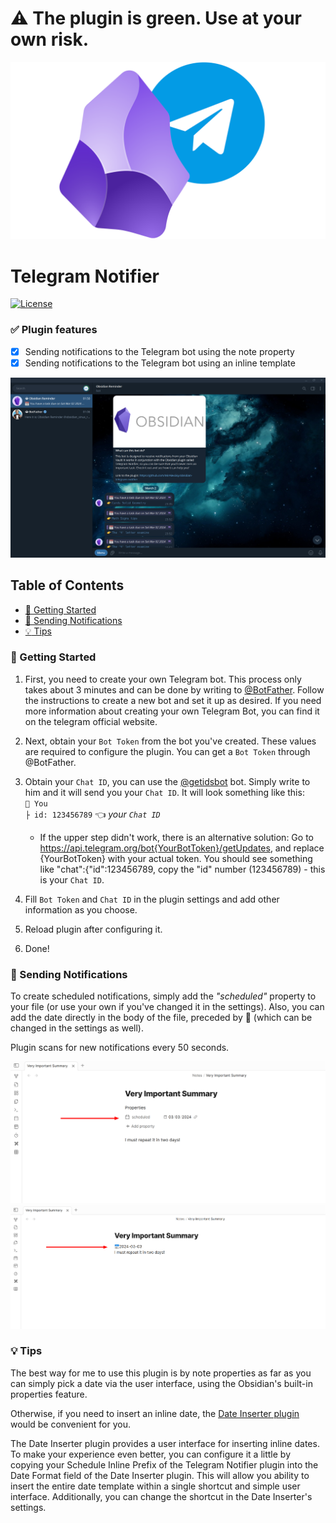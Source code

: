 # :warning: The plugin is green. Use at your own risk.

<img src="https://github.com/MirAlexSky/obsidian-telegram-notifier/blob/master/images/telegram-obsidian.png" width="800" alt="Telegra + Obsidian">

# Telegram Notifier
[![License](http://poser.pugx.org/miralexsky/ozon-logistics-api/license)](https://packagist.org/packages/miralexsky/ozon-logistics-api)

### :white_check_mark: Plugin features
- [X] Sending notifications to the Telegram bot using the note property
- [X] Sending notifications to the Telegram bot using an inline template

![screen-telegram](https://github.com/MirAlexSky/obsidian-telegram-notifier/blob/master/images/screen3.png "Screen Telegram")

## Table of Contents
* [:rocket: Getting Started](#rocket-getting-started)
* [:bell: Sending Notifications](#bell-sending-notifications)
* [:bulb: Tips](#bulb-tips)

### :rocket: Getting Started

1. First, you need to create your own Telegram bot.
This process only takes about 3 minutes and can be done by writing to [@BotFather](https://t.me/BotFather).
Follow the instructions to create a new bot and set it up as desired.
If you need more information about creating your own Telegram Bot, you can find it on the telegram official website.

2. Next, obtain your `Bot Token` from the bot you've created. These values are required to configure the plugin.
You can get a `Bot Token` through @BotFather. 

3. Obtain your `Chat ID`, you can use the [@getidsbot](https://t.me/getidsbot) bot. 
Simply write to him and it will send you your `Chat ID`. It will look something like this:<br> 
`👤 You` <br>
   `├ id: 123456789` :point_left: _your `Chat ID`_
   * If the upper step didn't work, there is an alternative solution:
	 Go to https://api.telegram.org/bot{YourBotToken}/getUpdates,
	 and replace {YourBotToken} with your actual token.
	 You should see something like "chat":{"id":123456789, copy the "id" number (123456789) - this is your `Chat ID`.

4. Fill `Bot Token` and `Chat ID` in the plugin settings and add other information as you choose.
5. Reload plugin after configuring it. 
6. Done!

### :bell: Sending Notifications
To create scheduled notifications, simply add the _"scheduled"_
property to your file (or use your own if you've changed it in the settings). 
Also, you can add the date directly in the body of the file, preceded by 📅 (which can be changed in the settings as well).

Plugin scans for new notifications every 50 seconds.

![screen](https://github.com/MirAlexSky/obsidian-telegram-notifier/blob/master/images/screen2.png "Screen #2")
![screen](https://github.com/MirAlexSky/obsidian-telegram-notifier/blob/master/images/screen1.png "Screen #1")

### :bulb: Tips

The best way for me to use this plugin is by note properties as far as you
can simply pick a date via the user interface, using the Obsidian's built-in properties feature.

Otherwise, if you need to insert an inline date, the 
[Date Inserter plugin](https://github.com/namikaze-40p/obsidian-date-inserter)
would be convenient for you.

The Date Inserter plugin provides a user interface for inserting inline dates. 
To make your experience even better, you can configure it a little by copying 
your Schedule Inline Prefix of the Telegram Notifier plugin 
into the Date Format field of the Date Inserter plugin. 
This will allow you ability to insert the entire date template
within a single shortcut and simple user interface. 
Additionally, you can change the shortcut in the Date Inserter's settings.

